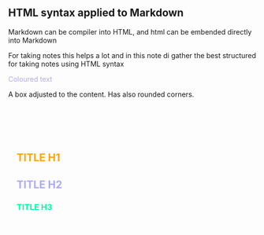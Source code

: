 
## HTML syntax applied to Markdown 

Markdown can be compiler into HTML, and html can be embended directly into Markdown 

For taking notes this helps a lot and in this note di gather the best structured for taking notes using HTML syntax


<span style="color:#ababf5;">Coloured text</span>


A box adjusted to the content. Has also rounded corners. 

<div style="color: white; border: 1px solid white; border-radius: 0.3rem; padding:1rem; width: max-content; ">   IOU = Area of union / Area of intersection      </span>

Title without using \#: 

<h2 style="color:orange;">TITLE H1</h1>
<h2 style="color:#ababf5;">TITLE H2</h2>
<h3 style="color:MediumSpringGreen;">TITLE H3</h3>
